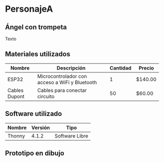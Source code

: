 # PersonajeA
## Ángel con trompeta
Texto
## Materiales utilizados
| Nombre | Descripción | Cantidad | Precio |
|--------|-------------|----------|--------|
|ESP32|Microcontrolador con acceso a WiFi y Bluetooth|1|$140.00|
|Cables Dupont|Cables para conectar circuito|50|$60.00|

## Software utilizado
| Nombre | Versión | Tipo |
|--------|---------|------|
|Thonny|4.1.2|Software Libre|

## Prototipo en dibujo
